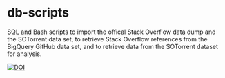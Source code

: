# db-scripts
SQL and Bash scripts to import the offical Stack Overflow data dump and the SOTorrent data set, to retrieve Stack Overflow references from the BigQuery GitHub data set, and to retrieve data from the SOTorrent dataset for analysis.

[![DOI](https://zenodo.org/badge/114276535.svg)](https://zenodo.org/badge/latestdoi/114276535)
